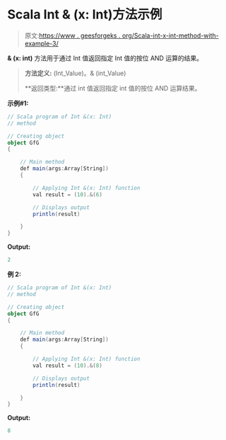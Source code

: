 # Scala Int & (x: Int)方法示例

> 原文:[https://www . geesforgeks . org/Scala-int-x-int-method-with-example-3/](https://www.geeksforgeeks.org/scala-int-x-int-method-with-example-3/)

**& (x: int)** 方法用于通过 Int 值返回指定 Int 值的按位 AND 运算的结果。

> **方法定义:** (Int_Value)。& (int_Value)
> 
> **返回类型:**通过 int 值返回指定 int 值的按位 AND 运算结果。

**示例#1:**

```scala
// Scala program of Int &(x: Int)
// method

// Creating object
object GfG
{ 

    // Main method
    def main(args:Array[String])
    {

        // Applying Int &(x: Int) function
        val result = (10).&(6)

        // Displays output
        println(result)

    }
} 
```

**Output:**

```scala
2

```

**例 2:**

```scala
// Scala program of Int &(x: Int)
// method

// Creating object
object GfG
{ 

    // Main method
    def main(args:Array[String])
    {

        // Applying Int &(x: Int) function
        val result = (10).&(8)

        // Displays output
        println(result)

    }
} 
```

**Output:**

```scala
8

```